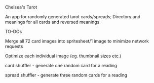 Chelsea's Tarot

An app for randomly generated tarot cards/spreads;
Directory and meanings for all cards and reversed meanings.

TO-DOs

Merge all 72 card images into spritesheet/1 image to minimize network requests

Optimize each individual image (eg. thumbnail sizes etc.)

card shuffler - generate one random card for a reading

spread shuffler - generate three random cards for a reading
